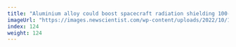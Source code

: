 ```yaml
---
title: "Aluminium alloy could boost spacecraft radiation shielding 100-fold"
imageUrl: "https://images.newscientist.com/wp-content/uploads/2022/10/19153608/SEI_129853305.jpg?width=600"
index: 124
weight: 124
---
```

